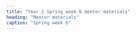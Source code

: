 ```yaml
---
title: "Year 2 Spring week 6 mentor materials"
heading: "Mentor materials"
caption: "Spring week 6"
---
```



